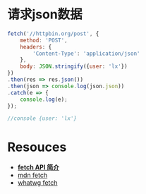 # 请求json数据
```js
fetch('//httpbin.org/post', {
    method: 'POST',
    headers: {
        'Content-Type': 'application/json'
    },
    body: JSON.stringify({user: 'lx'})
})
.then(res => res.json())
.then(json => console.log(json.json))
.catch(e => {
    console.log(e);
});

//console {user: 'lx'}
```

# Resouces
* [**fetch API 简介**](http://bubkoo.com/2015/05/08/introduction-to-fetch/)
* [mdn fetch](https://developer.mozilla.org/zh-CN/docs/Web/API/GlobalFetch/fetch)
* [whatwg fetch](https://fetch.spec.whatwg.org/)